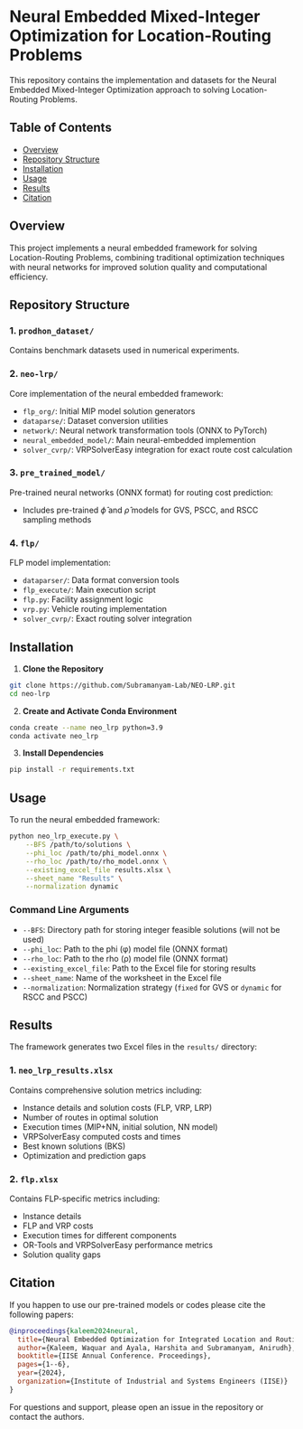 # Neural Embedded Mixed-Integer Optimization for Location-Routing Problems

This repository contains the implementation and datasets for the Neural Embedded Mixed-Integer Optimization approach to solving Location-Routing Problems.

## Table of Contents
- [Overview](#overview)
- [Repository Structure](#repository-structure)
- [Installation](#installation)
- [Usage](#usage)
- [Results](#results)
- [Citation](#citation)

## Overview

This project implements a neural embedded framework for solving Location-Routing Problems, combining traditional optimization techniques with neural networks for improved solution quality and computational efficiency.

## Repository Structure

### 1. `prodhon_dataset/`
Contains benchmark datasets used in numerical experiments.

### 2. `neo-lrp/`
Core implementation of the neural embedded framework:
- `flp_org/`: Initial MIP model solution generators
- `dataparse/`: Dataset conversion utilities
- `network/`: Neural network transformation tools (ONNX to PyTorch)
- `neural_embedded_model/`: Main neural-embedded implemention
- `solver_cvrp/`: VRPSolverEasy integration for exact route cost calculation

### 3. `pre_trained_model/`
Pre-trained neural networks (ONNX format) for routing cost prediction:
- Includes pre-trained $\hat{\phi}$ and $\hat{\rho}$ models for GVS, PSCC, and RSCC sampling methods

### 4. `flp/`
FLP model implementation:
- `dataparser/`: Data format conversion tools
- `flp_execute/`: Main execution script
- `flp.py`: Facility assignment logic
- `vrp.py`: Vehicle routing implementation
- `solver_cvrp/`: Exact routing solver integration

## Installation

1. **Clone the Repository**
```bash
git clone https://github.com/Subramanyam-Lab/NEO-LRP.git
cd neo-lrp
```

2. **Create and Activate Conda Environment**
```bash
conda create --name neo_lrp python=3.9
conda activate neo_lrp
```

3. **Install Dependencies**
```bash
pip install -r requirements.txt
```

## Usage

To run the neural embedded framework:

```bash
python neo_lrp_execute.py \
    --BFS /path/to/solutions \
    --phi_loc /path/to/phi_model.onnx \
    --rho_loc /path/to/rho_model.onnx \
    --existing_excel_file results.xlsx \
    --sheet_name "Results" \
    --normalization dynamic
```

### Command Line Arguments

- `--BFS`: Directory path for storing integer feasible solutions (will not be used)
- `--phi_loc`: Path to the phi (φ) model file (ONNX format)
- `--rho_loc`: Path to the rho (ρ) model file (ONNX format)
- `--existing_excel_file`: Path to the Excel file for storing results
- `--sheet_name`: Name of the worksheet in the Excel file
- `--normalization`: Normalization strategy (`fixed` for GVS or `dynamic` for RSCC and PSCC)

## Results

The framework generates two Excel files in the `results/` directory:

### 1. `neo_lrp_results.xlsx`
Contains comprehensive solution metrics including:
- Instance details and solution costs (FLP, VRP, LRP)
- Number of routes in optimal solution
- Execution times (MIP+NN, initial solution, NN model)
- VRPSolverEasy computed costs and times
- Best known solutions (BKS)
- Optimization and prediction gaps

### 2. `flp.xlsx`
Contains FLP-specific metrics including:
- Instance details
- FLP and VRP costs
- Execution times for different components
- OR-Tools and VRPSolverEasy performance metrics
- Solution quality gaps

## Citation
If you happen to use our pre-trained models or codes please cite the following papers: 
```bibtex
@inproceedings{kaleem2024neural,
  title={Neural Embedded Optimization for Integrated Location and Routing Problems},
  author={Kaleem, Waquar and Ayala, Harshita and Subramanyam, Anirudh},
  booktitle={IISE Annual Conference. Proceedings},
  pages={1--6},
  year={2024},
  organization={Institute of Industrial and Systems Engineers (IISE)}
}
```

For questions and support, please open an issue in the repository or contact the authors.